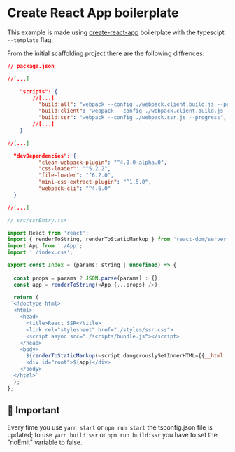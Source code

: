 # Create React App boilerplate

This example is made using <a href="https://create-react-app.dev/" target="_blank">create-react-app</a> boilerplate with the typescipt `--template` flag.

From the initial scaffolding project there are the following diffrences: 

```json
// package.json

//[...]

    "scripts": {
        //[...]
          "build:all": "webpack --config ./webpack.client.build.js --progress && webpack --config ./webpack.ssr.js --progress",
          "build:client": "webpack --config ./webpack.client.build.js --progress",
          "build:ssr": "webpack --config ./webpack.ssr.js --progress",
        //[...]
    }

//[...]

  "devDependencies": {
          "clean-webpack-plugin": "^4.0.0-alpha.0",
          "css-loader": "^5.2.2",
          "file-loader": "^6.2.0",
          "mini-css-extract-plugin": "^1.5.0",
          "webpack-cli": "^4.6.0"
  }

//[...]
```

```javascript
// src/ssrEntry.tsx

import React from 'react';
import { renderToString, renderToStaticMarkup } from 'react-dom/server';
import App from './App';
import './index.css';

export const Index = (params: string | undefined) => {
  
  const props = params ? JSON.parse(params) : {};
  const app = renderToString(<App {...props} />);

  return (
 `<!doctype html>
  <html>
    <head>
      <title>React SSR</title>
      <link rel="stylesheet" href="./styles/ssr.css">
      <script async src="./scripts/bundle.js"></script>
    </head>
    <body>
      ${renderToStaticMarkup(<script dangerouslySetInnerHTML={{__html: `window.__INITIAL_PROPS__ =${params}`}}/>)}
      <div id="root">${app}</div>
    </body>
  </html>`
  );
};

```

## 🚧 Important

Every time you use `yarn start` or `npm run start` the tsconfig.json file is updated; to use `yarn build:ssr` or `npm run build:ssr` you have to set the "noEmit" variable to false.